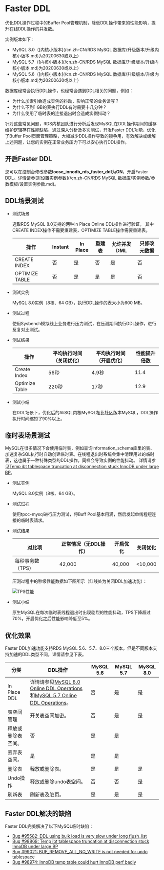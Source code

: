 # Faster DDL

优化DDL操作过程中的Buffer Pool管理机制，降低DDL操作带来的性能影响，提升在线DDL操作的并发数。

实例版本如下：

-   MySQL 8.0（[内核小版本](/cn.zh-CN/RDS MySQL 数据库/升级版本/升级内核小版本.md)为20200630或以上）
-   MySQL 5.7（[内核小版本](/cn.zh-CN/RDS MySQL 数据库/升级版本/升级内核小版本.md)为20200630或以上）
-   MySQL 5.6（[内核小版本](/cn.zh-CN/RDS MySQL 数据库/升级版本/升级内核小版本.md)为20200630或以上）

数据库经常会执行DDL操作，也经常会遇到DDL相关的问题，例如：

-   为什么加索引会造成实例的抖动，影响正常的业务读写？
-   为什么不到1 GB的表执行DDL有时需要十几分钟？
-   为什么使用了临时表的连接退出时会造成实例抖动？

针对这些常见问题，RDS内核团队进行分析后发现MySQL在DDL操作期间的缓存维护逻辑存在性能缺陷，通过深入分析及多次测试，开发Faster DDL功能，优化了Buffer Pool页面管理策略，大幅减少DDL操作导致的锁争用，有效解决或缓解上述问题，让您的实例在正常业务压力下可以安心执行DDL操作。

## 开启Faster DDL

您可以在控制台修改参数**loose\_innodb\_rds\_faster\_ddl**为**ON**，开启Faster DDL。详情请参见[设置实例参数](/cn.zh-CN/RDS MySQL 数据库/实例参数/参数模板/设置实例参数.md)。

## DDL场景测试

-   测试场景

    选取RDS MySQL 8.0支持的两种In Place Online DDL操作进行验证， 其中CREATE INDEX操作不需要重建表，OPTIMIZE TABLE操作需要重建表。

    |操作|Instant|In Place|重建表|允许并发DML|只修改元数据|
    |--|-------|--------|---|-------|------|
    |CREATE INDEX|否|是|否|是|否|
    |OPTIMIZE TABLE|否|是|是|是|否|

-   测试实例

    MySQL 8.0实例（8核、64 GB），执行DDL操作的表大小为600 MB。

-   测试过程

    使用Sysbench模拟线上业务进行压力测试，在压测期间执行DDL操作，进行反复对比测试。

-   测试结果

    |操作|平均执行时间（关闭优化）|平均执行时间（开启优化）|性能提升倍数|
    |--|------------|------------|------|
    |Create Index|56秒|4.9秒|11.4|
    |Optimize Table|220秒|17秒|12.9|

-   测试小结

    在DDL场景下，优化后的AliSQL内核MySQL相比社区版本MySQL，DDL操作执行时间缩短了90%以上。


## 临时表场景测试

MySQL在很多情况下会使用临时表，例如查询information\_schema库里的表、 加速复杂SQL执行时自动创建临时表。在线程退出时系统会集中清理用过的临时表，这也属于一种特殊类型的DDL操作，同样会导致实例的性能抖动。 详情请参见[Temp ibt tablespace truncation at disconnection stuck InnoDB under large BP](https://bugs.mysql.com/bug.php?id=98869)。

-   测试实例

    MySQL 8.0实例（8核、64 GB）。

-   测试过程

    使用tpcc-mysql进行压力测试，将Buff Pool基本用满，然后发起单线程短连接的临时表请求。

-   测试结果

    |对比项|正常情况（无DDL操作）|开启优化|关闭优化|
    |---|------------|----|----|
    |每秒事务数（TPS）|42,000|40,000|<10,000|

    压测过程中的秒级性能数据如下图所示（红线处为关闭DDL加速功能）：

    ![TPS性能](https://static-aliyun-doc.oss-cn-hangzhou.aliyuncs.com/assets/img/zh-CN/5381749951/p130824.png)

-   测试小结

    原生MySQL在每次临时表线程退出时出现剧烈的性能抖动，TPS下降超过70%，开启优化之后性能影响降低至5%。


## 优化效果

Faster DDL加速功能支持RDS MySQL 5.6、5.7、8.0三个版本，但是不同版本支持加速的DDL类型不同，详情请参见下表。

|分类|DDL操作|MySQL 5.6|MySQL 5.7|MySQL 8.0|
|--|-----|---------|---------|---------|
|In Place DDL|详情请参见[MySQL 8.0 Online DDL Operations](https://dev.mysql.com/doc/refman/8.0/en/innodb-online-ddl-operations.html)和[MySQL 5.7 Online DDL Operations](https://dev.mysql.com/doc/refman/5.7/en/innodb-online-ddl-operations.html)。|否|是|是|
|表空间管理|开关表空间加密。|否|是|是|
|释放或删除表空间。|否|是|是|
|丢弃表空间。|是|是|是|
|删除表|释放或删除表。|是|是|是|
|Undo操作|释放或删除undo表空间。|否|否|是|
|刷新表|刷新表及脏页。|是|是|是|

## Faster DDL解决的缺陷

Faster DDL完美解决了以下MySQL临时缺陷：

-   [Bug \#95582: DDL using bulk load is very slow under long flush\_list](https://bugs.mysql.com/bug.php?id=95582)
-   [Bug \#98869: Temp ibt tablespace truncation at disconnection stuck InnoDB under large BP](https://bugs.mysql.com/bug.php?id=98869)
-   [Bug \#99021: BUF\_REMOVE\_ALL\_NO\_WRITE is not needed for undo tablespace](https://bugs.mysql.com/bug.php?id=99021)
-   [Bug \#98974: InnoDB temp table could hurt InnoDB perf badly](https://bugs.mysql.com/bug.php?id=98974)

